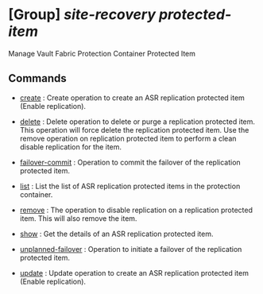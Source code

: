 # [Group] _site-recovery protected-item_

Manage Vault Fabric Protection Container Protected Item

## Commands

- [create](/Commands/site-recovery/protected-item/_create.md)
: Create operation to create an ASR replication protected item (Enable replication).

- [delete](/Commands/site-recovery/protected-item/_delete.md)
: Delete operation to delete or purge a replication protected item. This operation will force delete the replication protected item. Use the remove operation on replication protected item to perform a clean disable replication for the item.

- [failover-commit](/Commands/site-recovery/protected-item/_failover-commit.md)
: Operation to commit the failover of the replication protected item.

- [list](/Commands/site-recovery/protected-item/_list.md)
: List the list of ASR replication protected items in the protection container.

- [remove](/Commands/site-recovery/protected-item/_remove.md)
: The operation to disable replication on a replication protected item. This will also remove the item.

- [show](/Commands/site-recovery/protected-item/_show.md)
: Get the details of an ASR replication protected item.

- [unplanned-failover](/Commands/site-recovery/protected-item/_unplanned-failover.md)
: Operation to initiate a failover of the replication protected item.

- [update](/Commands/site-recovery/protected-item/_update.md)
: Update operation to create an ASR replication protected item (Enable replication).
